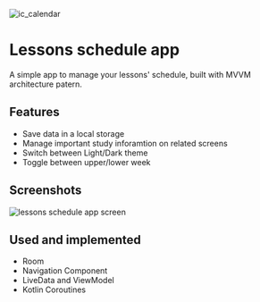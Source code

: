 ![ic_calendar](https://github.com/RUD0MIR/lessons-schedule-manager-app/assets/114794142/34e37f7f-35b2-43d8-88e2-01973ca690d5)

# Lessons schedule app

A simple app to manage your lessons' schedule, built with MVVM architecture patern.


## Features

- Save data in a local storage
- Manage important study inforamtion on related screens
- Switch between Light/Dark theme
- Toggle between upper/lower week

## Screenshots

![lessons schedule app screen](https://github.com/RUD0MIR/lessons-schedule-manager-app/assets/114794142/cd32d128-084c-46f1-900b-76372faf5077)

## Used and implemented

- Room
- Navigation Component
- LiveData and ViewModel
- Kotlin Coroutines
